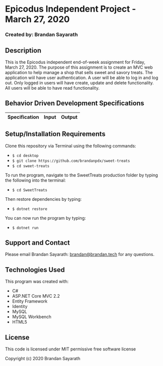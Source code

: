 # Epicodus Independent Project - March 27, 2020

### Created by: Brandan Sayarath

## Description

This is the Epicodus independent end-of-week assignment for Friday, March 27, 2020.  The purpose of this assignment is to create an MVC web application to help manage a shop that sells sweet and savory treats. The application wiil have user authentication. A user will be able to log in and log out. Only logged in users will have create, update and delete functionality. All users will be able to have read functionality.

## Behavior Driven Development Specifications

| Specification             | Input 	|     Output      |
|-------------------------	|-------	|----------------	|


## Setup/Installation Requirements

Clone this repository via Terminal using the following commands:
* ```$ cd desktop```
* ```$ git clone https://github.com/brandanpdx/sweet-treats```
* ```$ cd sweet-treats```

To run the program, navigate to the SweetTreats production folder by typing the following into the terminal: 

* ```$ cd SweetTreats```

Then restore dependencies by typing:
* ```$ dotnet restore```

You can now run the program by typing:
* ```$ dotnet run```


## Support and Contact

Please email Brandan Sayarath: brandan@brandan.tech for any questions.

## Technologies Used

This program was created with:

* C#
* ASP.NET Core MVC 2.2
* Entity Framework
* Identity 
* MySQL
* MySQL Workbench 
* HTML5

## License

This code is licensed under MIT permissive free software license

Copyright (c) 2020 Brandan Sayarath

